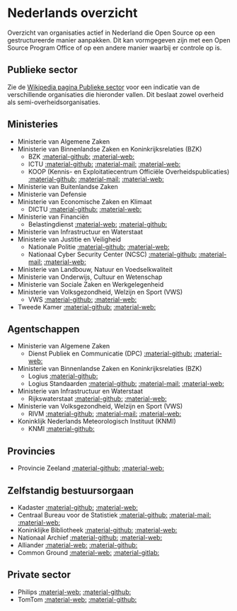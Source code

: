 # Nederlands overzicht

Overzicht van organisaties actief in Nederland die Open Source op een gestructureerde manier
aanpakken. Dit kan vormgegeven zijn met een Open Source Program Office of op een andere manier
waarbij er controle op is.

## Publieke sector

Zie de [Wikipedia pagina Publieke sector](https://nl.wikipedia.org/wiki/Publieke_sector) voor een
indicatie van de verschillende organisaties die hieronder vallen. Dit beslaat zowel overheid als
semi-overheidsorganisaties.

## Ministeries
- Ministerie van Algemene Zaken
- Ministerie van Binnenlandse Zaken en Koninkrijksrelaties (BZK)
    - BZK [:material-github:](https://github.com/MinBZK)
      [:material-web:](https://www.rijksoverheid.nl/ministeries/ministerie-van-binnenlandse-zaken-en-koninkrijksrelaties)
    - ICTU [:material-github:](https://github.com/ICTU) [:material-mail:](mailto:info@ictu.nl)
      [:material-web:](https://www.ictu.nl)
    - KOOP (Kennis- en Exploitatiecentrum Officiële Overheidspublicaties)
      [:material-github:](https://github.com/dataoverheid)
      [:material-mail:](mailto:opendata@overheid.nl) [:material-web:](https://data.overheid.nl)
- Ministerie van Buitenlandse Zaken
- Ministerie van Defensie
- Ministerie van Economische Zaken en Klimaat
    - DICTU [:material-github:](https://github.com/Dictu) [:material-web:](http://www.dictu.nl)
- Ministerie van Financiën
    - Belastingdienst [:material-web:](https://www.belastingdienst.nl/)
      [:material-github:](https://github.com/belastingdienst)
- Ministerie van Infrastructuur en Waterstaat
- Ministerie van Justitie en Veiligheid
    - Nationale Politie [:material-github:](https://github.com/politie)
      [:material-web:](https://www.politie.nl)
    - Nationaal Cyber Security Center (NCSC) [:material-github:](https://github.com/NCSC-NL)
      [:material-mail:](mailto:info@ncsc.nl) [:material-web:](https://www.ncsc.nl/)
- Ministerie van Landbouw, Natuur en Voedselkwaliteit
- Ministerie van Onderwijs, Cultuur en Wetenschap
- Ministerie van Sociale Zaken en Werkgelegenheid
- Ministerie van Volksgezondheid, Welzijn en Sport (VWS)
    - VWS [:material-github:](https://github.com/minvws) [:material-web:](https://minvws.nl)
- Tweede Kamer [:material-github:](https://github.com/TweedeKamerDerStaten-Generaal)
      [:material-web:](https://tweedekamer.nl)

## Agentschappen
- Ministerie van Algemene Zaken
   - Dienst Publiek en Communicatie (DPC) [:material-github:](https://github.com/azdpc)
      [:material-web:](https://www.rijksoverheid.nl/dpc)
- Ministerie van Binnenlandse Zaken en Koninkrijksrelaties (BZK)
    - Logius [:material-github:]( https://gitlab.com/logius)
    - Logius Standaarden [:material-github:](https://github.com/Logius-standaarden)
      [:material-mail:](mailto:api@logius.nl) [:material-web:](http://logius.nl/standaarden)
- Ministerie van Infrastructuur en Waterstaat
    - Rijkswaterstaat [:material-github:](https://github.com/RWS-NL)
      [:material-web:](https://www.rijkswaterstaat.nl)
- Ministerie van Volksgezondheid, Welzijn en Sport (VWS)
    - RIVM [:material-github:](https://github.com/rivm-syso) [:material-mail:](mailto:info@rivm.nl)
      [:material-web:](http://www.rivm.nl)
- Koninklijk Nederlands Meteorologisch Instituut (KNMI)
    - KNMI [:material-github:](https://gitlab.com/KNMI-OSS/)

## Provincies
- Provincie Zeeland [:material-github:](https://github.com/ProvincieZeeland)
      [:material-web:](https://www.zeeland.nl)
  
## Zelfstandig bestuursorgaan
- Kadaster [:material-github:](https://github.com/Kadaster)
      [:material-web:](https://www.kadaster.nl)
- Centraal Bureau voor de Statistiek [:material-github:](https://github.com/statistiekcbs)
      [:material-mail:](mailto:infoservice@cbs.nl) [:material-web:](https://www.cbs.nl)
- Koninklijke Bibliotheek [:material-github:](https://github.com/KBNLresearch)
      [:material-web:](https://twitter.com/KBNLresearch)
- Nationaal Archief [:material-github:](https://github.com/NationaalArchief)
      [:material-web:](http://www.nationaalarchief.nl)
- Alliander [:material-web:](https://www.alliander.com/nl/open-source/)
      [:material-github:](https://github.com/MinBZK)
- Common Ground [:material-web:](https://commonground.nl/)
      [:material-gitlab:](https://gitlab.com/commonground/)

## Private sector
- Philips [:material-web:](https://www.philips.com/)
      [:material-github:](https://github.com/philips-software/)
- TomTom [:material-web:](https://www.tomtom.com/)
      [:material-github:](https://github.com/tomtom-international)
